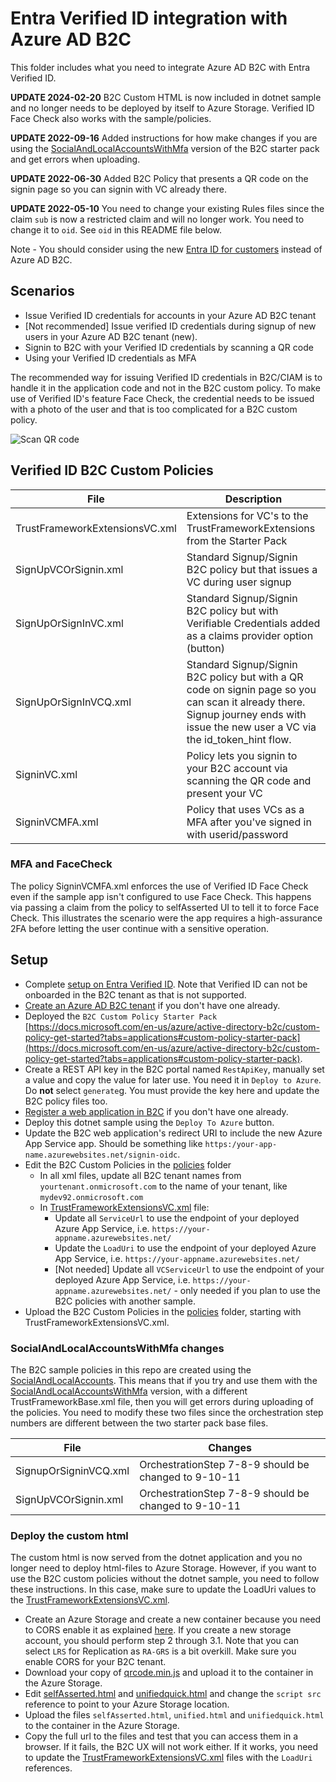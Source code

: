 # Entra Verified ID integration with Azure AD B2C

This folder includes what you need to integrate Azure AD B2C with Entra Verified ID. 

**UPDATE 2024-02-20** B2C Custom HTML is now included in dotnet sample and no longer needs to be deployed by itself to Azure Storage. Verified ID Face Check also works with the sample/policies.

**UPDATE 2022-09-16** Added instructions for how make changes if you are using the [SocialAndLocalAccountsWithMfa](#SocialAndLocalAccountsWithMfa-changes) version of the B2C starter pack and get errors when uploading. 

**UPDATE 2022-06-30** Added B2C Policy that presents a QR code on the signin page so you can signin with VC already there.

**UPDATE 2022-05-10** You need to change your existing Rules files since the claim `sub` is now a restricted claim and will no longer work. You need to change it to `oid`. See `oid` in this README file below.

Note - You should consider using the new [Entra ID for customers](https://learn.microsoft.com/en-us/entra/external-id/customers/overview-customers-ciam) instead of Azure AD B2C.

## Scenarios

- Issue Verified ID credentials for accounts in your Azure AD B2C tenant
- [Not recommended] Issue verified ID credentials during signup of new users in your Azure AD B2C tenant (new). 
- Signin to B2C with your Verified ID credentials by scanning a QR code
- Using your Verified ID credentials as MFA
 
The recommended way for issuing Verified ID credentials in B2C/CIAM is to handle it in the application code and not in the B2C custom policy. 
To make use of Verified ID's feature Face Check, the credential needs to be issued with a photo of the user and that is too complicated for a B2C custom policy.

![Scan QR code](/ReadmeFiles/b2c-vc-scan-qr-code.png)

## Verified ID B2C Custom Policies

| File   | Description |
| -------- | ----------- |
| TrustFrameworkExtensionsVC.xml | Extensions for VC's to the TrustFrameworkExtensions from the Starter Pack |
| SignUpVCOrSignin.xml | Standard Signup/Signin B2C policy but that issues a VC during user signup |
| SignUpOrSignInVC.xml | Standard Signup/Signin B2C policy but with Verifiable Credentials added as a claims provider option (button) |
| SignUpOrSignInVCQ.xml | Standard Signup/Signin B2C policy but with a QR code on signin page so you can scan it already there. Signup journey ends with issue the new user a VC via the id_token_hint flow. |
| SigninVC.xml | Policy lets you signin to your B2C account via scanning the QR code and present your VC |
| SigninVCMFA.xml | Policy that uses VCs as a MFA after you've signed in with userid/password |

### MFA and FaceCheck

The policy SigninVCMFA.xml enforces the use of Verified ID Face Check even if the sample app isn't configured to use Face Check. This happens via passing a claim from the policy to selfAsserted UI to tell it to force Face Check.
This illustrates the scenario were the app requires a high-assurance 2FA before letting the user continue with a sensitive operation.

## Setup

- Complete [setup on Entra Verified ID](https://learn.microsoft.com/en-us/entra/verified-id/verifiable-credentials-configure-tenant-quick). Note that Verified ID can not be onboarded in the B2C tenant as that is not supported.
- [Create an Azure AD B2C tenant](https://learn.microsoft.com/en-us/azure/active-directory-b2c/tutorial-create-tenant) if you don't have one already.
- Deployed the `B2C Custom Policy Starter Pack` [https://docs.microsoft.com/en-us/azure/active-directory-b2c/custom-policy-get-started?tabs=applications#custom-policy-starter-pack](https://docs.microsoft.com/en-us/azure/active-directory-b2c/custom-policy-get-started?tabs=applications#custom-policy-starter-pack).
- Create a REST API key in the B2C portal named `RestApiKey`, manually set a value and copy the value for later use. You need it in `Deploy to Azure`. Do **not** select `generate`g. You must provide the key here and update the B2C policy files too.
- [Register a web application in B2C](https://learn.microsoft.com/en-us/azure/active-directory-b2c/tutorial-register-applications) if you don't have one already.
- Deploy this dotnet sample using the `Deploy To Azure` button.
- Update the B2C web application's redirect URI to include the new Azure App Service app. Should be something like `https:/your-app-name.azurewebsites.net/signin-oidc`.
- Edit the B2C Custom Policies in the [policies](./policies) folder
    - In all xml files, update all B2C tenant names from `yourtenant.onmicrosoft.com`	to the name of your tenant, like `mydev92.onmicrosoft.com`
    - In [TrustFrameworkExtensionsVC.xml](.\policies\TrustFrameworkExtensionsVC.xml) file:
        - Update all `ServiceUrl` to use the endpoint of your deployed Azure App Service, i.e. `https://your-appname.azurewebsites.net/`
        - Update the `LoadUri` to use the endpoint of your deployed Azure App Service, i.e. `https://your-appname.azurewebsites.net/`
        - [Not needed] Update all `VCServiceUrl` to use the endpoint of your deployed Azure App Service, i.e. `https://your-appname.azurewebsites.net/` - only needed if you plan to use the B2C policies with another sample.
- Upload the B2C Custom Policies in the [policies](./policies) folder, starting with TrustFrameworkExtensionsVC.xml.

### SocialAndLocalAccountsWithMfa changes

The B2C sample policies in this repo are created using the [SocialAndLocalAccounts](https://github.com/Azure-Samples/active-directory-b2c-custom-policy-starterpack/tree/main/SocialAndLocalAccounts). This means that if you try and use them with the [SocialAndLocalAccountsWithMfa](https://github.com/Azure-Samples/active-directory-b2c-custom-policy-starterpack/tree/main/SocialAndLocalAccountsWithMfa) version, with a different TrustFrameworkBase.xml file, then you will get errors during uploading of the policies. You need to modify these two files since the orchestration step numbers are different between the two starter pack base files. 

| File | Changes |
|------|--------|
| SignupOrSigninVCQ.xml | OrchestrationStep 7-8-9 should be changed to 9-10-11 |
| SignUpVCOrSignin.xml | OrchestrationStep 7-8-9 should be changed to 9-10-11 |

### Deploy the custom html

The custom html is now served from the dotnet application and you no longer need to deploy html-files to Azure Storage. 
However, if you want to use the B2C custom policies without the dotnet sample, you need to follow these instructions.
In this case, make sure to update the LoadUri values to the [TrustFrameworkExtensionsVC.xml](.\policies\TrustFrameworkExtensionsVC.xml).

- Create an Azure Storage and create a new container because you need to CORS enable it as explained [here](https://docs.microsoft.com/en-us/azure/active-directory-b2c/customize-ui-with-html?pivots=b2c-user-flow#2-create-an-azure-blob-storage-account). If you create a new storage account, you should perform step 2 through 3.1. Note that you can select `LRS` for Replication as `RA-GRS` is a bit overkill. Make sure you enable CORS for your B2C tenant.
- Download your copy of [qrcode.min.js](https://raw.githubusercontent.com/davidshimjs/qrcodejs/master/qrcode.min.js) and upload it to the container in the Azure Storage.
- Edit [selfAsserted.html](.\html\selfAsserted.html) and [unifiedquick.html](.\html\unifiedquick.html) and change the `script src` reference to point to your Azure Storage location. 
- Upload the files `selfAsserted.html`, `unified.html` and `unifiedquick.html` to the container in the Azure Storage.
- Copy the full url to the files and test that you can access them in a browser. If it fails, the B2C UX will not work either. If it works, you need to update the [TrustFrameworkExtensionsVC.xml](.\policies\TrustFrameworkExtensionsVC.xml) files with the `LoadUri` references.